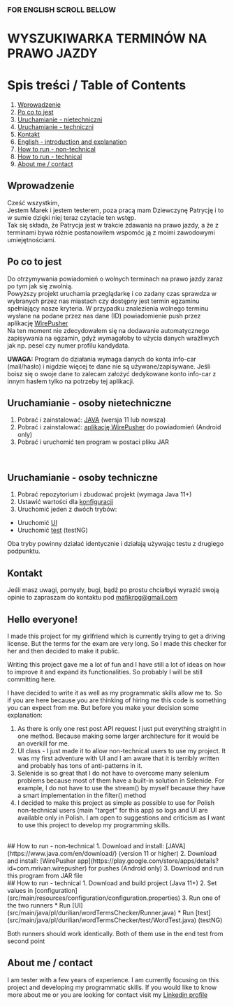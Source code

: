 ### **FOR ENGLISH SCROLL BELLOW**

# **WYSZUKIWARKA TERMINÓW NA PRAWO JAZDY**
# Spis treści / Table of Contents
 1. [Wprowadzenie](#wprowadzenie)
 2. [Po co to jest](#po-co-to-jest)
 3. [Uruchamianie - nietechniczni](#uruchamianie---osoby-nietechniczne)
 4. [Uruchamianie - techniczni](#uruchamianie---osoby-techniczne)
 5. [Kontakt](#kontakt)
 6. [English - introduction and explanation](#hello-everyone)
 7. [How to run - non-technical](#how-to-run---non-technical)
 8. [How to run - technical](#how-to-run---technical)
 9. [About me / contact](#about-me--contact)
 
## Wprowadzenie
Cześć wszystkim,<br>
Jestem Marek i jestem testerem, poza pracą mam Dziewczynę Patrycję i to w sumie dzięki niej teraz czytacie ten wstęp.<br>
Tak się składa, że Patrycja jest w trakcie zdawania na prawo jazdy, a że z terminami bywa różnie postanowiłem wspomóc ją z moimi zawodowymi umiejętnościami.
<br>
## Po co to jest
Do otrzymywania powiadomień o wolnych terminach na prawo jazdy zaraz po tym jak się zwolnią. <br>
Powyższy projekt uruchamia przeglądarkę i co zadany czas sprawdza 
w wybranych przez nas miastach czy dostępny jest termin egzaminu spełniający nasze kryteria.
W przypadku znalezienia wolnego terminu wysłane na podane przez nas dane (ID) powiadomienie push przez aplikację 
[WirePusher](https://wirepusher.com/) <br>
Na ten moment nie zdecydowałem się na dodawanie automatycznego zapisywania na egzamin, gdyż wymagałoby 
to użycia danych wrażliwych jak np. pesel czy numer profilu kandydata. <br>

**UWAGA:** Program do działania wymaga danych do konta info-car (mail/hasło) i nigdzie więcej te dane nie są używane/zapisywane. 
Jeśli boisz się o swoje dane to zalecam założyć dedykowane konto info-car z innym hasłem tylko na potrzeby tej aplikacji.
<br>
## Uruchamianie - osoby nietechniczne
1. Pobrać i zainstalować: [JAVA](https://www.java.com/pl/download/) (wersja 11 lub nowsza)
2. Pobrać i zainstalować: [aplikację WirePusher](https://play.google.com/store/apps/details?id=com.mrivan.wirepusher) do powiadomień (Android only)
3. Pobrać i uruchomić ten program w postaci pliku JAR
<br>

## Uruchamianie - osoby techniczne
1. Pobrać repozytorium i zbudować projekt (wymaga Java 11+)
2. Ustawić wartości dla [konfiguracji](src/main/resources/configuration/configuration.properties)
3. Uruchomić jeden z dwóch trybów:
  * Uruchomić [UI](src/main/java/pl/durilian/wordTermsChecker/Runner.java)
  * Uruchomić [test](src/main/java/pl/durilian/wordTermsChecker/test/WordTest.java) (testNG)

Oba tryby powinny działać identycznie i działają używając testu z drugiego podpunktu.
<br>
## Kontakt
Jeśli masz uwagi, pomysły, bugi, bądź po prostu chciałbyś wyrazić swoją opinie to zapraszam do kontaktu pod mafikrpg@gmail.com
<br>

## Hello everyone!
I made this project for my girlfriend which is currently trying to get a driving license. But the terms for the exam are very long. So I made this checker for her and then decided to make it public.

Writing this project gave me a lot of fun and I have still a lot of ideas on how to improve it and expand its functionalities. So probably I will be still committing here.

I have decided to write it as well as my programmatic skills allow me to. So if you are here because you are thinking of hiring me this code is something you can expect from me. But before you make your decision some explanation:

1. As there is only one rest post API request I just put everything straight in one method. Because making some larger architecture for it would be an overkill for me.
2. UI class - I just made it to allow non-technical users to use my project. It was my first adventure with UI and I am aware that it is terribly written and probably has tons of anti-patterns in it.
3. Selenide is so great that I do not have to overcome many selenium problems because most of them have a built-in solution in Selenide. For example, I do not have to use the stream() by myself because they have a smart implementation in the filter() method
4. I decided to make this project as simple as possible to use for Polish non-technical users (main "target" for this app) so logs and UI are available only in Polish.
I am open to suggestions and criticism as I want to use this project to develop my programming skills.
<br>
## How to run - non-technical
1. Download and install:  [JAVA](https://www.java.com/en/download/) (version 11 or higher)
2. Download and install:  [WirePusher app](https://play.google.com/store/apps/details?id=com.mrivan.wirepusher) for pushes (Android only)
3. Download and run this program from JAR file
<br>
## How to run - technical
1. Download and build project (Java 11+)
2. Set values in [configuration](src/main/resources/configuration/configuration.properties)
3. Run one of the two runners
  * Run [UI](src/main/java/pl/durilian/wordTermsChecker/Runner.java)
  * Run [test](src/main/java/pl/durilian/wordTermsChecker/test/WordTest.java) (testNG)

Both runners should work identically. Both of them use in the end test from second point
<br>
## About me / contact
I am tester with a few years of experience. I am currently focusing on this project and developing my programmatic skills. If you would like to know more about me or you are looking for contact visit my [Linkedin profile](https://www.linkedin.com/in/marek-stawarczyk-30990912a/)
